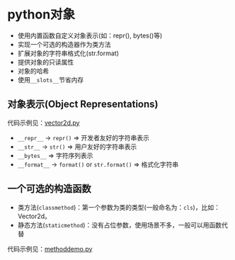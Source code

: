 # python对象

- 使用内置函数自定义对象表示(如：repr(), bytes()等)
- 实现一个可选的构造器作为类方法
- 扩展对象的字符串格式化(str.format)
- 提供对象的只读属性
- 对象的哈希
- 使用`__slots__`节省内存

## 对象表示(Object Representations)

代码示例见：[vector2d.py](vector2d.py)

- `__repr__` -> `repr()` => 开发者友好的字符串表示
- `__str__`  -> `str()`  => 用户友好的字符串表示
- `__bytes__` => 字符序列表示
- `__format__` -> `format()` or `str.format()` => 格式化字符串

## 一个可选的构造函数

- 类方法(`classmethod`)：第一个参数为类的类型(一般命名为：`cls`)，比如：Vector2d。
- 静态方法(`staticmethod`)：没有占位参数，使用场景不多，一般可以用函数代替

代码示例见：[methoddemo.py](methoddemo.py)